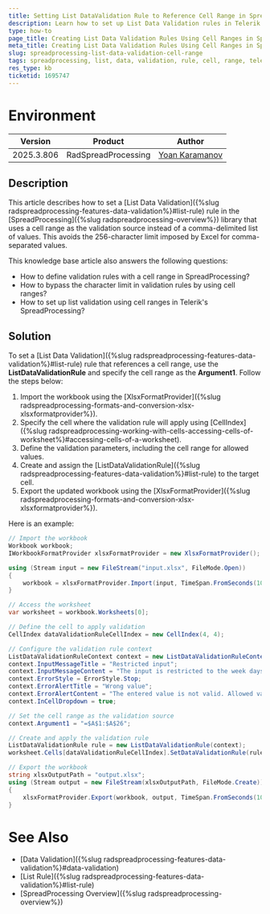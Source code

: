 ```yaml
---
title: Setting List DataValidation Rule to Reference Cell Range in SpreadProcessing
description: Learn how to set up List Data Validation rules in Telerik Document Processing's SpreadProcessing library to reference a cell range instead of using a comma-delimited list.
type: how-to
page_title: Creating List Data Validation Rules Using Cell Ranges in SpreadProcessing
meta_title: Creating List Data Validation Rules Using Cell Ranges in SpreadProcessing
slug: spreadprocessing-list-data-validation-cell-range
tags: spreadprocessing, list, data, validation, rule, cell, range, telerik, document, processing, libraries
res_type: kb
ticketid: 1695747
---
```


# Environment
| Version | Product | Author | 
| --- | --- | ---- | 
| 2025.3.806 | RadSpreadProcessing |[Yoan Karamanov](https://www.telerik.com/blogs/author/yoan-karamanov)| 

## Description

This article describes how to set a [List Data Validation]({%slug radspreadprocessing-features-data-validation%}#list-rule) rule in the [SpreadProcessing]({%slug radspreadprocessing-overview%}) library that uses a cell range as the validation source instead of a comma-delimited list of values. This avoids the 256-character limit imposed by Excel for comma-separated values.

This knowledge base article also answers the following questions:
- How to define validation rules with a cell range in SpreadProcessing?
- How to bypass the character limit in validation rules by using cell ranges?
- How to set up list validation using cell ranges in Telerik's SpreadProcessing?

## Solution

To set a [List Data Validation]({%slug radspreadprocessing-features-data-validation%}#list-rule) rule that references a cell range, use the **ListDataValidationRule** and specify the cell range as the **Argument1**. Follow the steps below:

1. Import the workbook using the [XlsxFormatProvider]({%slug radspreadprocessing-formats-and-conversion-xlsx-xlsxformatprovider%}).
2. Specify the cell where the validation rule will apply using [CellIndex]({%slug radspreadprocessing-working-with-cells-accessing-cells-of-worksheet%}#accessing-cells-of-a-worksheet).
3. Define the validation parameters, including the cell range for allowed values.
4. Create and assign the [ListDataValidationRule]({%slug radspreadprocessing-features-data-validation%}#list-rule) to the target cell.
5. Export the updated workbook using the [XlsxFormatProvider]({%slug radspreadprocessing-formats-and-conversion-xlsx-xlsxformatprovider%}).

Here is an example:

```csharp
// Import the workbook
Workbook workbook;
IWorkbookFormatProvider xlsxFormatProvider = new XlsxFormatProvider();

using (Stream input = new FileStream("input.xlsx", FileMode.Open))
{
    workbook = xlsxFormatProvider.Import(input, TimeSpan.FromSeconds(10));
}

// Access the worksheet
var worksheet = workbook.Worksheets[0];

// Define the cell to apply validation
CellIndex dataValidationRuleCellIndex = new CellIndex(4, 4);

// Configure the validation rule context
ListDataValidationRuleContext context = new ListDataValidationRuleContext(worksheet, dataValidationRuleCellIndex);
context.InputMessageTitle = "Restricted input";
context.InputMessageContent = "The input is restricted to the week days.";
context.ErrorStyle = ErrorStyle.Stop;
context.ErrorAlertTitle = "Wrong value";
context.ErrorAlertContent = "The entered value is not valid. Allowed values are the week days!";
context.InCellDropdown = true;

// Set the cell range as the validation source
context.Argument1 = "=$A$1:$A$26";

// Create and apply the validation rule
ListDataValidationRule rule = new ListDataValidationRule(context);
worksheet.Cells[dataValidationRuleCellIndex].SetDataValidationRule(rule);

// Export the workbook
string xlsxOutputPath = "output.xlsx";
using (Stream output = new FileStream(xlsxOutputPath, FileMode.Create))
{
    xlsxFormatProvider.Export(workbook, output, TimeSpan.FromSeconds(10));
}
```

# See Also

* [Data Validation]({%slug radspreadprocessing-features-data-validation%}#data-validation)
* [List Rule]({%slug radspreadprocessing-features-data-validation%}#list-rule)
* [SpreadProcessing Overview]({%slug radspreadprocessing-overview%})
